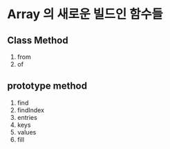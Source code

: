 # Array 의 새로운 빌드인 함수들

## Class Method
1. from
2. of

## prototype method
1. find
2. findIndex
3. entries
4. keys
5. values
6. fill

